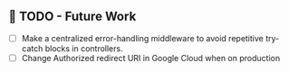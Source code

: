 ## 🚧 TODO - Future Work

- [ ] Make a centralized error-handling middleware to avoid repetitive try-catch blocks in controllers.
- [ ] Change Authorized redirect URI in Google Cloud when on production 
